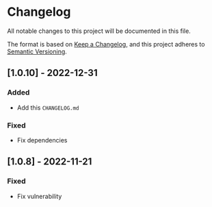 # Changelog
All notable changes to this project will be documented in this file.

The format is based on [Keep a Changelog](https://keepachangelog.com/en/1.0.0/),
and this project adheres to [Semantic Versioning](https://semver.org/spec/v2.0.0.html).

## [1.0.10] - 2022-12-31
### Added
- Add this `CHANGELOG.md`

### Fixed
- Fix dependencies

## [1.0.8] - 2022-11-21
### Fixed
- Fix vulnerability
